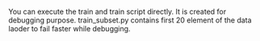 You can execute the train and train script directly. It is created for debugging purpose.
train_subset.py contains first 20 element of the data laoder to fail faster while debugging.
